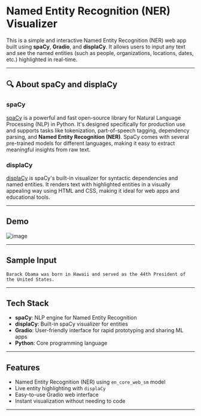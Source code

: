 #  Named Entity Recognition (NER) Visualizer




This is a simple and interactive Named Entity Recognition (NER) web app built using **spaCy**, **Gradio**, and **displaCy**. It allows users to input any text and see the named entities (such as people, organizations, locations, dates, etc.) highlighted in real-time.

---

## 🔍 About spaCy and displaCy

### spaCy
[spaCy](https://spacy.io/) is a powerful and fast open-source library for Natural Language Processing (NLP) in Python. It's designed specifically for production use and supports tasks like tokenization, part-of-speech tagging, dependency parsing, and **Named Entity Recognition (NER)**. SpaCy comes with several pre-trained models for different languages, making it easy to extract meaningful insights from raw text.

### displaCy
[displaCy](https://spacy.io/usage/visualizers) is spaCy's built-in visualizer for syntactic dependencies and named entities. It renders text with highlighted entities in a visually appealing way using HTML and CSS, making it ideal for web apps and educational tools.

---

## Demo

![image](https://github.com/user-attachments/assets/697a268b-ffbf-4d98-8b7c-932963842263)


---
## Sample Input
```
Barack Obama was born in Hawaii and served as the 44th President of the United States.
```
---


## Tech Stack

- **spaCy**: NLP engine for Named Entity Recognition  
- **displaCy**: Built-in spaCy visualizer for entities  
- **Gradio**: User-friendly interface for rapid prototyping and sharing ML apps  
- **Python**: Core programming language

---

## Features

- Named Entity Recognition (NER) using `en_core_web_sm` model
- Live entity highlighting with `displaCy`
- Easy-to-use Gradio web interface
- Instant visualization without needing to code

---


